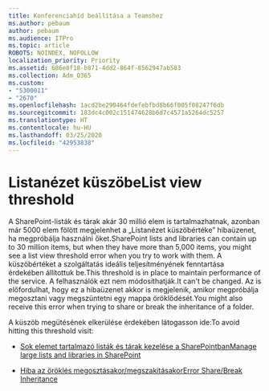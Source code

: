 ```yaml
---
title: Konferenciahíd beállítása a Teamshez
ms.author: pebaum
author: pebaum
ms.audience: ITPro
ms.topic: article
ROBOTS: NOINDEX, NOFOLLOW
localization_priority: Priority
ms.assetid: 686e8f18-b871-4dd2-864f-8562947ab583
ms.collection: Adm_O365
ms.custom:
- "5300011"
- "2670"
ms.openlocfilehash: 1acd2be290464fdefebfbd8b66f005f08247f6db
ms.sourcegitcommit: 183dc4c002c151474628b6d7c4571a5264dc5257
ms.translationtype: HT
ms.contentlocale: hu-HU
ms.lasthandoff: 03/25/2020
ms.locfileid: "42953838"
---
```

# <a name="list-view-threshold"></a><span data-ttu-id="27396-102">Listanézet küszöbe</span><span class="sxs-lookup"><span data-stu-id="27396-102">List view threshold</span></span>

<span data-ttu-id="27396-103">A SharePoint-listák és tárak akár 30 millió elem is tartalmazhatnak, azonban már 5000 elem fölött megjelenhet a „Listanézet küszöbértéke” hibaüzenet, ha megpróbálja használni őket.</span><span class="sxs-lookup"><span data-stu-id="27396-103">SharePoint lists and libraries can contain up to 30 million items, but when they have more than 5,000 items, you might see a list view threshold error when you try to work with them.</span></span> <span data-ttu-id="27396-104">A küszöbértéket a szolgáltatás ideális teljesítményének fenntartása érdekében állítottuk be.</span><span class="sxs-lookup"><span data-stu-id="27396-104">This threshold is in place to maintain performance of the service.</span></span> <span data-ttu-id="27396-105">A felhasználók ezt nem módosíthatják.</span><span class="sxs-lookup"><span data-stu-id="27396-105">It can't be changed.</span></span> <span data-ttu-id="27396-106">Az is előfordulhat, hogy ez a hibaüzenet akkor is megjelenik, amikor megpróbálja megosztani vagy megszüntetni egy mappa öröklődését.</span><span class="sxs-lookup"><span data-stu-id="27396-106">You might also receive this error when trying to share or break the inheritance of a folder.</span></span>

<span data-ttu-id="27396-107">A küszöb megütésének elkerülése érdekében látogasson ide:</span><span class="sxs-lookup"><span data-stu-id="27396-107">To avoid hitting this threshold visit:</span></span>

- [<span data-ttu-id="27396-108">Sok elemet tartalmazó listák és tárak kezelése a SharePointban</span><span class="sxs-lookup"><span data-stu-id="27396-108">Manage large lists and libraries in SharePoint</span></span>](https://support.office.com/article/manage-large-lists-and-libraries-in-sharepoint-b8588dae-9387-48c2-9248-c24122f07c59)

- [<span data-ttu-id="27396-109">Hiba az öröklés megosztásakor/megszakításakor</span><span class="sxs-lookup"><span data-stu-id="27396-109">Error Share/Break Inheritance</span></span>](https://docs.microsoft.com/SharePoint/troubleshoot/lists-and-libraries/error-share-break-inheritance)

